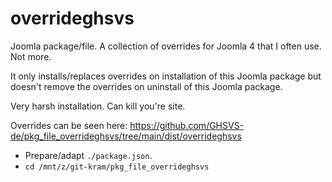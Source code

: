 # overrideghsvs
Joomla package/file. A collection of overrides for Joomla 4 that I often use. Not more.

It only installs/replaces overrides on installation of this Joomla package but doesn't remove the overrides on uninstall of this Joomla package.

Very harsh installation. Can kill you're site.

Overrides can be seen here: https://github.com/GHSVS-de/pkg_file_overrideghsvs/tree/main/dist/overrideghsvs

- Prepare/adapt `./package.json`.
- `cd /mnt/z/git-kram/pkg_file_overrideghsvs`
